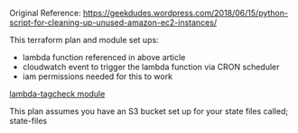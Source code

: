 Original Reference: https://geekdudes.wordpress.com/2018/06/15/python-script-for-cleaning-up-unused-amazon-ec2-instances/

This terraform plan and module set ups:
* lambda function referenced in above article
* cloudwatch event to trigger the lambda function via CRON scheduler
* iam permissions needed for this to work

<a href="https://github.com/pgreene/AWS-Tutorials/tree/master/automation/terraform/modules/lambda-tagcheck">lambda-tagcheck module</a>

This plan assumes you have an S3 bucket set up for your state files called; state-files
